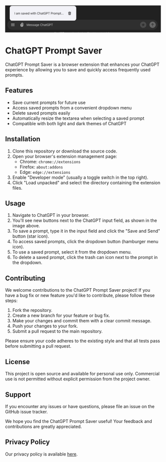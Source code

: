 ![Textarea with Prompt Saver buttons](textarea.png)

# ChatGPT Prompt Saver

ChatGPT Prompt Saver is a browser extension that enhances your ChatGPT experience by allowing you to save and quickly access frequently used prompts.

## Features

- Save current prompts for future use
- Access saved prompts from a convenient dropdown menu
- Delete saved prompts easily
- Automatically resize the textarea when selecting a saved prompt
- Compatible with both light and dark themes of ChatGPT

## Installation

1. Clone this repository or download the source code.
2. Open your browser's extension management page:
   - Chrome: `chrome://extensions`
   - Firefox: `about:addons`
   - Edge: `edge://extensions`
3. Enable "Developer mode" (usually a toggle switch in the top right).
4. Click "Load unpacked" and select the directory containing the extension files.

## Usage

1. Navigate to ChatGPT in your browser.
2. You'll see new buttons next to the ChatGPT input field, as shown in the image above.
3. To save a prompt, type it in the input field and click the "Save and Send" button (star icon).
4. To access saved prompts, click the dropdown button (hamburger menu icon).
5. To use a saved prompt, select it from the dropdown menu.
6. To delete a saved prompt, click the trash can icon next to the prompt in the dropdown.

## Contributing

We welcome contributions to the ChatGPT Prompt Saver project! If you have a bug fix or new feature you'd like to contribute, please follow these steps:

1. Fork the repository.
2. Create a new branch for your feature or bug fix.
3. Make your changes and commit them with a clear commit message.
4. Push your changes to your fork.
5. Submit a pull request to the main repository.

Please ensure your code adheres to the existing style and that all tests pass before submitting a pull request.

## License

This project is open source and available for personal use only. Commercial use is not permitted without explicit permission from the project owner.

## Support

If you encounter any issues or have questions, please file an issue on the GitHub issue tracker.

We hope you find the ChatGPT Prompt Saver useful! Your feedback and contributions are greatly appreciated.

## Privacy Policy

Our privacy policy is available [here](https://yourusername.github.io/your-repo-name/privacy-policy.html).